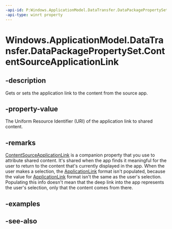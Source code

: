 ```yaml
---
-api-id: P:Windows.ApplicationModel.DataTransfer.DataPackagePropertySet.ContentSourceApplicationLink
-api-type: winrt property
---
```


<!-- Property syntax
public Windows.Foundation.Uri ContentSourceApplicationLink { get;  set; }
-->

# Windows.ApplicationModel.DataTransfer.DataPackagePropertySet.ContentSourceApplicationLink

## -description
Gets or sets the application link to the content from the source app.

## -property-value
The Uniform Resource Identifier (URI) of the application link to shared content.

## -remarks
[ContentSourceApplicationLink](datapackagepropertyset_contentsourceapplicationlink.md) is a companion property that you use to attribute shared content. It's shared when the app finds it meaningful for the user to return to the content that's currently displayed in the app. When the user makes a selection, the [ApplicationLink](standarddataformats_applicationlink.md) format isn't populated, because the value for [ApplicationLink](standarddataformats_applicationlink.md) format isn't the same as the user's selection. Populating this info doesn't mean that the deep link into the app represents the user's selection, only that the content comes from there.

## -examples

## -see-also
